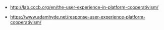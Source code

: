 

- http://lab.cccb.org/en/the-user-experience-in-platform-cooperativism/

- https://www.adamhyde.net/response-user-experience-platform-cooperativism/
